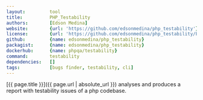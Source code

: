 ```yaml
---
layout:         tool
title:          PHP_Testability
authors:        [Edson Medina]
website:        {url: 'https://github.com/edsonmedina/php_testability'}
license:        {url: 'https://github.com/edsonmedina/php_testability/blob/master/LICENSE', label: 'GNU General Public License v2.0'}
github:         {name: edsonmedina/php_testability}
packagist:      {name: edsonmedina/php_testability}          
dockerhub:      {name: phpqa/testability}     
command:        testability 
dependencies:   []
tags:           [bugs finder, testability, cli] 
---
```


[{{ page.title }}]({{ page.url | absolute_url }}) analyses and produces a report with testability issues of a php codebase.

<!--more--> 

